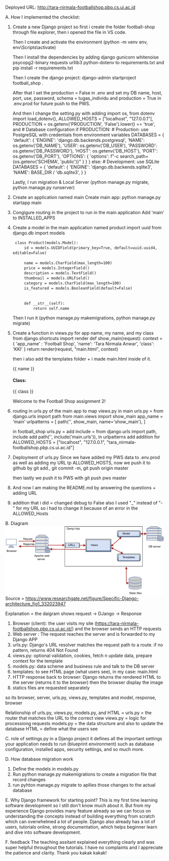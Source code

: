 Deployed URL: http://tara-nirmala-footballshop.pbp.cs.ui.ac.id

A. How I implemented the checklist:

1. Create a new Django project
    so first i create the folder football-shop through file explorer, then i opened the file in VS code. 
    
    Then I create and activate the environment (python -m venv env, env\Scripts\activate)
    
    Then I install the dependencies by adding 
        django
        gunicorn
        whitenoise
        psycopg2-binary
        requests
        urllib3
        python-dotenv
    to requirements.txt and pip install -r requirements.txt


    Then I create the django project: django-admin startproject football_shop .

    After that I set the production = False in .env and set my DB name, host, port, use, password, schema = tugas_individu and production = True in .env.prod for future push to the PWS. 

    And then I change the setting.py with adding import os, from dotenv import load_dotenv(), ALLOWED_HOSTS = ["localhost", "127.0.0.1"], PRODUCTION = os.getenv('PRODUCTION', 'False').lower() == 'true', and # Database configuration
        if PRODUCTION:
            # Production: use PostgreSQL with credentials from environment variables
            DATABASES = {
                'default': {
                    'ENGINE': 'django.db.backends.postgresql',
                    'NAME': os.getenv('DB_NAME'),
                    'USER': os.getenv('DB_USER'),
                    'PASSWORD': os.getenv('DB_PASSWORD'),
                    'HOST': os.getenv('DB_HOST'),
                    'PORT': os.getenv('DB_PORT'),
                    'OPTIONS': {
                        'options': f"-c search_path={os.getenv('SCHEMA', 'public')}"
                    }
                }
            }
        else:
            # Development: use SQLite
            DATABASES = {
                'default': {
                    'ENGINE': 'django.db.backends.sqlite3',
                    'NAME': BASE_DIR / 'db.sqlite3',
                }
            }

    Lastly, I run migration & Local Server (python manage.py migrate, python manage.py runserver)

2. Create an application named main
    Create main app: python manage.py startapp main

3. Congigure routing in the project to run in the main
application
    Add 'main' to INSTALLED_APPS

4. Create a model in the main application named product
        import uuid
        from django.db import models

        class Product(models.Model):
            id = models.UUIDField(primary_key=True, default=uuid.uuid4, editable=False)

            name = models.CharField(max_length=100)
            price = models.IntegerField()
            description = models.TextField()
            thumbnail = models.URLField()
            category = models.CharField(max_length=100)
            is_featured = models.BooleanField(default=False)


            def __str__(self):
                return self.name 

    Then I run it (python manage.py makemigrations, 
        python manage.py migrate)

5. Create a function in views.py for app name, my name, and my class
    from django.shortcuts import render
    def show_main(request):
        context = {
            'app_name' : 'Football Shop', 
            'name': 'Tara Nirmala Anwar',
            'class': 'KKI'
        }
        return render(request, "main.html", context)

    then i also add the templates folder + i made main.html inside of it. 
    <p>{{ name }}</p>
    <h4>Class:</h4>
    <p>{{ class }}</p>
    <p>Welcome to the Football Shop assignment 2!</p>


6. routing in urls.py of the main app to map views.py
    in main urls.py =
    from django.urls import path
    from main.views import show_main
    app_name = 'main'
    urlpatterns = [
        path('', show_main, name='show_main'),
    ]

    in football_shop urls.py =
    add include = from django.urls import path, include
    add path('', include('main.urls')), in urlpatterns
    add addition for ALLOWED_HOSTS = ["localhost", "127.0.0.1", "tara_nirmala-footballshop.pbp.cs.ui.ac.id"] 

7. Deployment of urls.py
    Since we have added my PWS data to .env.prod as well as adding my URL tp ALLOWED_HOSTS, now we push it to github by git add., git commit -m, git push origin master

    then lastly we push it to PWS with git push pws master

8. And now I am making the README.md by answering the questions + adding URL

9. addition that i did = changed debug to False also I used "_" instead of "-" for my URL so i had to change it because of an error in the ALLOWED_Hosts



B. Diagram
![alt text](image-1.png)
Source = https://www.researchgate.net/figure/Specific-Django-architecture_fig1_332023947

Explanation = the daigram shows request -> DJango -> Response
1. Browser (client): the user visits my site (https://tara-nirmala-footballshop.pbp.cs.ui.ac.id/) and the browser sends an HTTP requests
2. Web server : The request reaches the server and is forwarded to my Django APP
3. urls.py: Django's URL resolver matches the request path to a route. if no pattern, returns 404 Not Found
4. views.py: optional validation, cookies, fetch n update data, prepare context for the template
5. models.py: data scheme and business rule and talk to the DB server
6. templates: to see HTML page (what users see), in my case: main.html
7. HTTP response back to browser: Django returns the rendered HTML to the server (returns it to the browser) then the browser display the image
8. statics files are requested separately

so its browser, server, urls.py, views.py, templates and model, response, browser

Relationship of urls.py, views.py, models.py, and HTML = 
urls.py = the router that matches the URL to the correct view
views.py = logic for processiong requests
models.py = the data structure and also to update the database
HTML = define what the users see


C. role of settings.py in a Django project
it defines all the important settings your application needs to run (blueprint environment) such as database configuration, installed apps, security settings, and so much more. 

D. How database migration work
1. Define the models in models.py
2. Run python manage.py makemigrations to create a migration file that record changes
3. run pyhton manage.py migrate to apllies those changes to the actual database

E. Why Django framework for starting point?
This is my first time learning software development so I still don't know much about it. But from my experience Django provides many feature already so we can focus on understanding the concepts instead of building everything from scratch which can overwhelmed a lot of people. Django also already has a lot of users, tutorials online, strong documentation, which helps beginner learn and dive into software development. 

F. feedback 
The teaching assitant explained everything clearly and was super helpful throughout the tutorials. I have no complaints and I appreciate the patience and clarity. Thank you kakak kakak!

